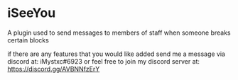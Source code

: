 # iSeeYou
A plugin used to send messages to members of staff when someone breaks certain blocks

if there are any features that you would like added send me a message via discord at: iMystxc#6923 or feel free to join my discord server at: https://discord.gg/AVBNNfzErY
